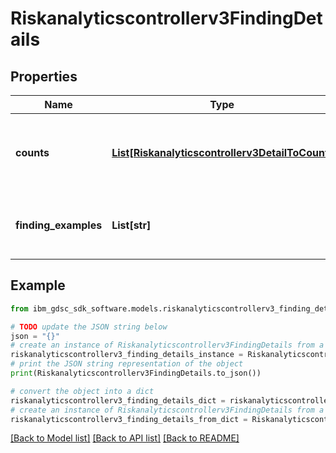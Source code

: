 # Riskanalyticscontrollerv3FindingDetails


## Properties

Name | Type | Description | Notes
------------ | ------------- | ------------- | -------------
**counts** | [**List[Riskanalyticscontrollerv3DetailToCount]**](Riskanalyticscontrollerv3DetailToCount.md) | Finding details counts (for violation, exception) - Optional. | [optional] 
**finding_examples** | **List[str]** | Finding examples (for outlier, activity) - Optional. | [optional] 

## Example

```python
from ibm_gdsc_sdk_software.models.riskanalyticscontrollerv3_finding_details import Riskanalyticscontrollerv3FindingDetails

# TODO update the JSON string below
json = "{}"
# create an instance of Riskanalyticscontrollerv3FindingDetails from a JSON string
riskanalyticscontrollerv3_finding_details_instance = Riskanalyticscontrollerv3FindingDetails.from_json(json)
# print the JSON string representation of the object
print(Riskanalyticscontrollerv3FindingDetails.to_json())

# convert the object into a dict
riskanalyticscontrollerv3_finding_details_dict = riskanalyticscontrollerv3_finding_details_instance.to_dict()
# create an instance of Riskanalyticscontrollerv3FindingDetails from a dict
riskanalyticscontrollerv3_finding_details_from_dict = Riskanalyticscontrollerv3FindingDetails.from_dict(riskanalyticscontrollerv3_finding_details_dict)
```
[[Back to Model list]](../README.md#documentation-for-models) [[Back to API list]](../README.md#documentation-for-api-endpoints) [[Back to README]](../README.md)


